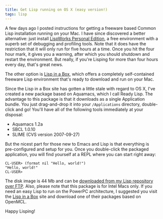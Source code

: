 ```yaml
---
title: Get Lisp running on OS X (easy version!)
tags: lisp
---
```


A few days ago I posted instructions for getting a freeware based Common Lisp installation running on your Mac.  I have since discovered a better alternative: just install [LispWorks Personal Edition][], a free environment with a superb set of debugging and profiling tools.  Note that it does have the restriction that it will only run for five hours at a time.  Once you hit the four hour mark, it gives you a warning, after which you should shutdown and restart the environment.  But really, if you're Lisping for more than four hours every day, that's great news.

The other option is [Lisp in a Box][], which offers a completely self-contained freeware Lisp environment that's ready to download and run on your Mac.

Since the Lisp in a Box site has gotten a little stale with regard to OS X, I've created a new package based on Aquamacs, which I call Ready Lisp.  The advantage to this package is that it downloads as a single Application bundle.  You just drag-and-drop it into your `/Applications` directory, double-click and go!  You'll have all of the following tools immediately at your disposal:

  * Aquamacs 1.2a
  * SBCL 1.0.10
  * SLIME (CVS version 2007-09-27)

But the nicest part for those new to Emacs and Lisp is that everything is pre-configured and setup for you.  Once you double-click the packaged application, you will find yourself at a REPL where you can start right away:

    CL-USER> (format nil "Hello, world!")
    "Hello, world!"
    CL-USER>

The disk image is 44 Mb and can be [downloaded from my Lisp repository over FTP][].  Also, please note that this package is for Intel Macs only.  If you need an easy Lisp to run on the PowerPC architecture, I suggested you visit the [Lisp in a Box][] site and download one of their packages based on OpenMCL.

Happy Lisping!

[LispWorks Personal Edition]: http://www.lispworks.com/downloads/
[Lisp in a Box]: http://common-lisp.net/project/lispbox/
[downloaded from my Lisp repository over FTP]: ftp://ftp.newartisans.com/pub/lisp/ReadyLisp.dmg

